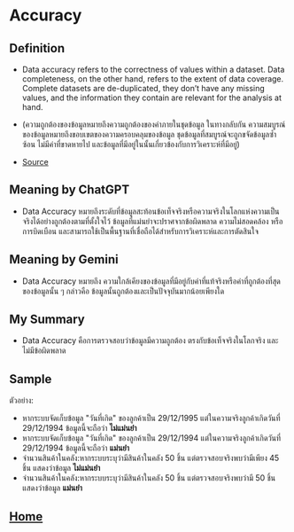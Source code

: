 # Accuracy

## Definition  
* Data accuracy refers to the correctness of values within a dataset. Data completeness, on the other hand, refers to the extent of data coverage. Complete datasets are de-duplicated, they don’t have any missing values, and the information they contain are relevant for the analysis at hand.
* (ความถูกต้องของข้อมูลหมายถึงความถูกต้องของค่าภายในชุดข้อมูล ในทางกลับกัน ความสมบูรณ์ของข้อมูลหมายถึงขอบเขตของความครอบคลุมของข้อมูล ชุดข้อมูลที่สมบูรณ์จะถูกขจัดข้อมูลซ้ำซ้อน ไม่มีค่าที่ขาดหายไป และข้อมูลที่มีอยู่ในนั้นเกี่ยวข้องกับการวิเคราะห์ที่มีอยู่)

* [Source](https://www.montecarlodata.com/blog-what-is-data-accuracy-definition-examples-and-kpis/)

## Meaning by ChatGPT  
* Data Accuracy หมายถึงระดับที่ข้อมูลสะท้อนข้อเท็จจริงหรือความจริงในโลกแห่งความเป็นจริงได้อย่างถูกต้องตามที่ตั้งใจไว้ ข้อมูลที่แม่นยำจะปราศจากข้อผิดพลาด ความไม่สอดคล้อง หรือการบิดเบือน และสามารถใช้เป็นพื้นฐานที่เชื่อถือได้สำหรับการวิเคราะห์และการตัดสินใจ

## Meaning by Gemini  
* Data Accuracy หมายถึง ความใกล้เคียงของข้อมูลที่มีอยู่กับค่าที่แท้จริงหรือค่าที่ถูกต้องที่สุดของข้อมูลนั้น ๆ กล่าวคือ ข้อมูลนั้นถูกต้องและเป็นปัจจุบันมากน้อยเพียงใด  

## My Summary  
* Data Accuracy คือการตรวจสอบว่าข้อมูลมีความถูกต้อง ตรงกับข้อเท็จจริงในโลกจริง และไม่มีข้อผิดพลาด  

## Sample  
ตัวอย่าง:
- หากระบบจัดเก็บข้อมูล "วันที่เกิด" ของลูกค้าเป็น 29/12/1995 แต่ในความจริงลูกค้าเกิดวันที่ 29/12/1994 ข้อมูลนี้จะถือว่า **ไม่แม่นยำ** 
- หากระบบจัดเก็บข้อมูล "วันที่เกิด" ของลูกค้าเป็น 29/12/1994 แต่ในความจริงลูกค้าเกิดวันที่ 29/12/1994 ข้อมูลนี้จะถือว่า **แม่นยำ**
- จำนวนสินค้าในคลัง:หากระบบระบุว่ามีสินค้าในคลัง 50 ชิ้น แต่ตรวจสอบจริงพบว่ามีเพียง 45 ชิ้น แสดงว่าข้อมูล **ไม่แม่นยำ**
- จำนวนสินค้าในคลัง:หากระบบระบุว่ามีสินค้าในคลัง 50 ชิ้น แต่ตรวจสอบจริงพบว่ามี 50 ชิ้น แสดงว่าข้อมูล **แม่นยำ**

## [Home](https://6530250158.github.io/)

